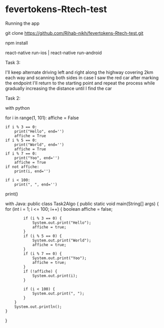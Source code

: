 # fevertokens-Rtech-test

Running the app

git clone https://github.com/Rihab-nikh/fevertokens-Rtech-test.git

npm install

react-native run-ios | react-native run-android

Task 3:

I'll keep alternate driving left and right along the highway covering 2km each way and scanning both sides in case I saw the red car after marking the endpoint I'll return to the starting point and repeat the process while gradually increasing the distance until I find the car

Task 2:

with python 

for i in range(1, 101):
    affiche = False

    if i % 3 == 0:
        print("Hello", end='')
        affiche = True
    if i % 5 == 0:
        print("World", end='')
        affiche = True
    if i % 7 == 0:
        print("Yoo", end='')
        affiche = True
    if not affiche:
        print(i, end='')

    if i < 100:
        print(", ", end='')

print()


with Java:
public class Task2Algo {
    public static void main(String[] args) {
        for (int i = 1; i <= 100; i++) {
            boolean affiche = false;

            if (i % 3 == 0) {
                System.out.print("Hello");
                affiche = true;
            }
            if (i % 5 == 0) {
                System.out.print("World");
                affiche = true;
            }
            if (i % 7 == 0) {
                System.out.print("Yoo");
                affiche = true;
            }
            if (!affiche) {
                System.out.print(i);
            }

            if (i < 100) {
                System.out.print(", ");
            }
        }
        System.out.println();
    }
}


